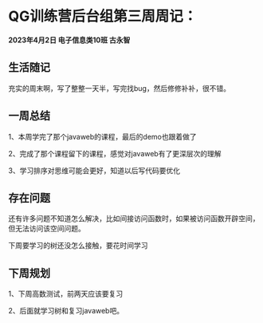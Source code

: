 # QG训练营后台组第三周周记：
**2023年4月2日	电子信息类10班	古永智**

## 生活随记

充实的周末啊，写了整整一天半，写完找bug，然后修修补补，很不错。

## 一周总结

1、本周学完了那个javaweb的课程，最后的demo也跟着做了

2、完成了那个课程留下的课程，感觉对javaweb有了更深层次的理解

3、学习排序对思维可能会更好，知道以后写代码要优化

## 存在问题

还有许多问题不知道怎么解决，比如间接访问函数时，如果被访问函数开辟空间，但无法访问该空间问题。

下周要学习的树还没怎么接触，要花时间学习

## 下周规划

1、下周高数测试，前两天应该要复习

2、后面就学习树和复习javaweb吧。

























































